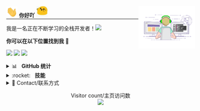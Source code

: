 <img src="https://github.com/LongYinStudio/LongYinStudio/blob/main/images/coding.gif" width="30%" align="right" hspace="0" />

<div style="vertical-align: text-top !important;">
  <img src="https://github.com/LongYinStudio/LongYinStudio/blob/main/images/Hi.gif" width="30"/>
    <span style="font-weight: 700;font-size=1.6rem;">你好吖</span>
  <img src="https://github.com/LongYinStudio/LongYinStudio/blob/main/images/happy.gif" width="30"/>
</div>
<hr style="margin:0"/>

我是一名正在不断学习的全栈开发者！<img src="https://media.giphy.com/media/WUlplcMpOCEmTGBtBW/giphy.gif" width="30"> 

**你可以在以下位置找到我** 🔗

[<img src="https://img.shields.io/badge/website-%E4%B8%AA%E4%BA%BA%E7%BD%91%E7%AB%99-008c8c"/>](https://www.longyinstudio.cn/)
[<img src="https://img.shields.io/badge/blog-%E5%8D%9A%E5%AE%A2-56b981"/>](https://blog.longyinstudio.cn/)
[<img src="https://img.shields.io/badge/bilibli-B%E7%AB%99-f27199"/>](https://space.bilibili.com/454410111)

<details>
<summary>📊&nbsp;&nbsp;&nbsp;<b>GitHub 统计</b></summary>
<br/>
<img src="https://streak-stats.demolab.com?user=LongYinStudio&theme=onedark&locale=zh_Hans&date_format=%5BY.%5Dn.j&card_width=400" alt="GitHub Stats/Statistics"/>
<img src="https://github-readme-stats.vercel.app/api?username=LongYinStudio&show_icons=true&bg_color=00000000" alt="GitHub Stats/Statistics"/>
<br/>
<img src="https://github-readme-stats.vercel.app/api/top-langs/?username=LongYinStudio&layout=compact&langs_count=12" alt="GitHub Top or Most Used Languages"/>
</details>

<details>
<summary>:rocket:&nbsp;&nbsp;&nbsp;<b>技能</b></summary>
<br/>
<img src="https://skillicons.dev/icons?i=html,css,js,ts,sass,vue,nodejs,express,react,jquery,svg,electron,laravel,vite,webpack,gulp,babel,c,java,php,py,lua,go,md,mysql,mongodb,sqlite,redis,linux,git,vim,neovim,nginx,docker&theme=light&perline=16" alt="Skills"/>
</details>

<details>
<summary>📱 Contact/联系方式</summary>
  
1. 🐧:1606776851
2. WeChat:JAVA1606776851

</details>

<p align="center"> 
  Visitor count/主页访问数<br>
  <img src="https://profile-counter.glitch.me/LongYinStudio/count.svg" />
</p>
